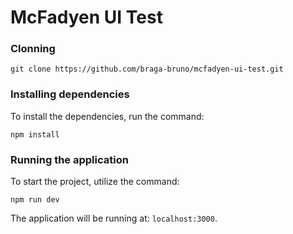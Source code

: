 # McFadyen UI Test

### Clonning

```
git clone https://github.com/braga-bruno/mcfadyen-ui-test.git
```

### Installing dependencies

To install the dependencies, run the command:

```
npm install
```

### Running the application

To start the project, utilize the command:

```
npm run dev
```

The application will be running at: `localhost:3000`.

